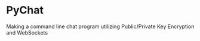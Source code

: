 # PyChat

Making a command line chat program utilizing Public/Private Key Encryption and WebSockets
